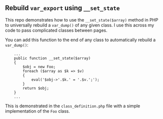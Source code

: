 ## Rebuild `var_export` using `__set_state`

This repo demonstrates how to use the `__set_state($array)` method in PHP to universally rebuild a `var_dump()` of any given class. I use this across my code to pass complicated classes between pages.

You can add this function to the end of any class to automatically rebuild a `var_dump()`:

```
    ...
    public function __set_state($array)
    {
        $obj = new Foo;
        foreach ($array as $k => $v)
        {
            eval('$obj->'.$k.' = '.$v.';');
        }
        return $obj;
    }
    ...
```

This is demonstrated in the `class_definition.php` file with a simple implementation of the `Foo` class.
